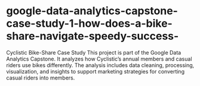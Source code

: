 # google-data-analytics-capstone-case-study-1-how-does-a-bike-share-navigate-speedy-success-
Cyclistic Bike-Share Case Study This project is part of the Google Data Analytics Capstone. It analyzes how Cyclistic’s annual members and casual riders use bikes differently. The analysis includes data cleaning, processing, visualization, and insights to support marketing strategies for converting casual riders into members.
